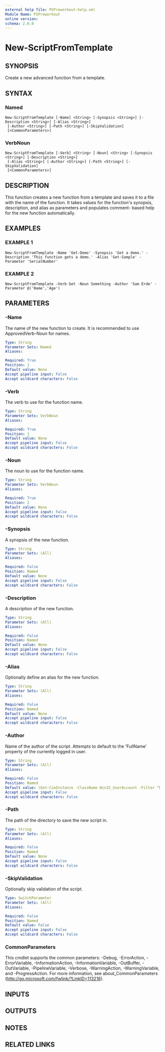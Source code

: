 ```yaml
---
external help file: PSPreworkout-help.xml
Module Name: PSPreworkout
online version:
schema: 2.0.0
---
```


# New-ScriptFromTemplate

## SYNOPSIS
Create a new advanced function from a template.

## SYNTAX

### Named
```
New-ScriptFromTemplate [-Name] <String> [-Synopsis <String>] [-Description <String>] [-Alias <String>]
 [-Author <String>] [-Path <String>] [-SkipValidation]
 [<CommonParameters>]
```

### VerbNoun
```
New-ScriptFromTemplate [-Verb] <String> [-Noun] <String> [-Synopsis <String>] [-Description <String>]
 [-Alias <String>] [-Author <String>] [-Path <String>] [-SkipValidation]
 [<CommonParameters>]
```

## DESCRIPTION
This function creates a new function from a template and saves it to a file with the name of the function.
It takes values for the function's synopsis, description, and alias as parameters and populates comment-
based help for the new function automatically.

## EXAMPLES

### EXAMPLE 1
```
New-ScriptFromTemplate -Name 'Get-Demo' -Synopsis 'Get a demo.' -Description 'This function gets a demo.' -Alias 'Get-Sample' -Parameter 'SerialNumber'
```

### EXAMPLE 2
```
New-ScriptFromTemplate -Verb Get -Noun Something -Author 'Sam Erde' -Parameter @('Name','Age')
```

## PARAMETERS

### -Name
The name of the new function to create.
It is recommended to use ApprovedVerb-Noun for names.

```yaml
Type: String
Parameter Sets: Named
Aliases:

Required: True
Position: 1
Default value: None
Accept pipeline input: False
Accept wildcard characters: False
```

### -Verb
The verb to use for the function name.

```yaml
Type: String
Parameter Sets: VerbNoun
Aliases:

Required: True
Position: 1
Default value: None
Accept pipeline input: False
Accept wildcard characters: False
```

### -Noun
The noun to use for the function name.

```yaml
Type: String
Parameter Sets: VerbNoun
Aliases:

Required: True
Position: 2
Default value: None
Accept pipeline input: False
Accept wildcard characters: False
```

### -Synopsis
A synopsis of the new function.

```yaml
Type: String
Parameter Sets: (All)
Aliases:

Required: False
Position: Named
Default value: None
Accept pipeline input: False
Accept wildcard characters: False
```

### -Description
A description of the new function.

```yaml
Type: String
Parameter Sets: (All)
Aliases:

Required: False
Position: Named
Default value: None
Accept pipeline input: False
Accept wildcard characters: False
```

### -Alias
Optionally define an alias for the new function.

```yaml
Type: String
Parameter Sets: (All)
Aliases:

Required: False
Position: Named
Default value: None
Accept pipeline input: False
Accept wildcard characters: False
```

### -Author
Name of the author of the script.
Attempts to default to the 'FullName' property of the currently logged in user.

```yaml
Type: String
Parameter Sets: (All)
Aliases:

Required: False
Position: Named
Default value: (Get-CimInstance -ClassName Win32_UserAccount -Filter "Name = `'$([System.Security.Principal.WindowsIdentity]::GetCurrent().Name.Split('\')[1])`'").FullName
Accept pipeline input: False
Accept wildcard characters: False
```

### -Path
The path of the directory to save the new script in.

```yaml
Type: String
Parameter Sets: (All)
Aliases:

Required: False
Position: Named
Default value: None
Accept pipeline input: False
Accept wildcard characters: False
```

### -SkipValidation
Optionally skip validation of the script.

```yaml
Type: SwitchParameter
Parameter Sets: (All)
Aliases:

Required: False
Position: Named
Default value: False
Accept pipeline input: False
Accept wildcard characters: False
```

### CommonParameters
This cmdlet supports the common parameters: -Debug, -ErrorAction, -ErrorVariable, -InformationAction, -InformationVariable, -OutBuffer, -OutVariable, -PipelineVariable, -Verbose, -WarningAction, -WarningVariable, and -ProgressAction. 
For more information, see about_CommonParameters (http://go.microsoft.com/fwlink/?LinkID=113216).

## INPUTS

## OUTPUTS

## NOTES

## RELATED LINKS
